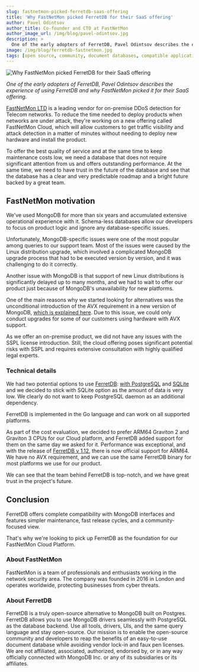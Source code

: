 ```yaml
---
slug: fastnetmon-picked-ferretdb-saas-offering
title: 'Why FastNetMon picked FerretDB for their SaaS offering'
author: Pavel Odintsov
author_title: Co-founder and CTO at FastNetMon
author_image_url: /img/blog/pavel-odintsov.jpg
description: >
  One of the early adopters of FerretDB, Pavel Odintsov describes the experience of using FerretDB and why FastNetMon picked it for their SaaS offering.
image: /img/blog/ferretdb-fastnetmon.jpg
tags: [open source, community, document databases, compatible applications]
---
```


![Why FastNetMon picked FerretDB for their SaaS offering](/img/blog/ferretdb-fastnetmon.jpg)

_One of the early adopters of FerretDB, Pavel Odintsov describes the experience of using FerretDB and why FastNetMon picked it for their SaaS offering._

<!--truncate-->

[FastNetMon LTD](https://fastnetmon.com/) is a leading vendor for on-premise DDoS detection for Telecom networks.
To reduce the time needed to deploy products when networks are under attack, they're working on a new offering called FastNetMon Cloud, which will allow customers to get traffic visibility and attack detection in a matter of minutes without needing to deploy new hardware and install the product.

To offer the best quality of service and at the same time to keep maintenance costs low, we need a database that does not require significant attention from us and offers outstanding performance.
At the same time, we need to have trust in the future of the database and see that the database has a clear and very predictable roadmap and a bright future backed by a great team.

## FastNetMon motivation

We've used MongoDB for more than six years and accumulated extensive operational experience with it.
Schema-less databases allow our developers to focus on product logic and ignore any database-specific issues.

Unfortunately, MongoDB-specific issues were one of the most popular among queries to our support team.
Most of the issues were caused by the Linux distribution upgrade, which involved a complicated MongoDB upgrade process that had to be executed version by version, and it was challenging to do it correctly.

Another issue with MongoDB is that support of new Linux distributions is significantly delayed up to many months, and we had to wait to offer our product just because of MongoDB's unavailability for new platforms.

One of the main reasons why we started looking for alternatives was the unconditional introduction of the AVX requirement in a new version of MongoDB, [which is explained here](https://pavel.network/please-do-not-require-avx-for-your-software/).
Due to this issue, we could only conduct upgrades for some of our customers using hardware with AVX support.

As we offer an on-premise product, we did not have any issues with the SSPL license introduction.
Still, the cloud offering poses significant potential risks with SSPL and requires extensive consultation with highly qualified legal experts.

### Technical details

We had two potential options to use [FerretDB](https://www.ferretdb.com/): [with PostgreSQL](https://fastnetmon.com/docs-fnm-advanced/using-fastnetmon-advanced-with-ferretdb-and-postgresql-instead-of-mongodb/) and [SQLite](https://fastnetmon.com/using-fastnetmon-advanced-with-ferretdb-and-sqlite-backend-instead-of-mongodb/) and we decided to stick with SQLite option as the amount of data is very low.
We clearly do not want to keep PostgreSQL daemon as an additional dependency.

FerretDB is implemented in the Go language and can work on all supported platforms.

As part of the cost evaluation, we decided to prefer ARM64 Graviton 2 and Graviton 3 CPUs for our Cloud platform, and FerretDB added support for them on the same day we asked for it.
Performance was exceptional, and with the release of [FerretDB v 1.12](https://blog.ferretdb.io/ferretdb-v112-available/#arm64-binaries-now-available), there is now official support for ARM64.
We have no AVX requirement, and we can use the same FerretDB binary for most platforms we use for our product.

We can see that the team behind FerretDB is top-notch, and we have great trust in the project's future.

## Conclusion

FerretDB offers complete compatibility with MongoDB interfaces and features simpler maintenance, fast release cycles, and a community-focused view.

That's why we're looking to pick up FerretDB as the foundation for our FastNetMon Cloud Platform.

### About FastNetMon

FastNetMon is a team of professionals and enthusiasts working in the network security area.
The company was founded in 2016 in London and operates worldwide, protecting businesses from cyber threats.

### About FerretDB

FerretDB is a truly open-source alternative to MongoDB built on Postgres.
FerretDB allows you to use MongoDB drivers seamlessly with PostgreSQL as the database backend.
Use all tools, drivers, UIs, and the same query language and stay open-source.
Our mission is to enable the open-source community and developers to reap the benefits of an easy-to-use document database while avoiding vendor lock-in and faux pen licenses.
We are not affiliated, associated, authorized, endorsed by, or in any way officially connected with MongoDB Inc. or any of its subsidiaries or its affiliates.
